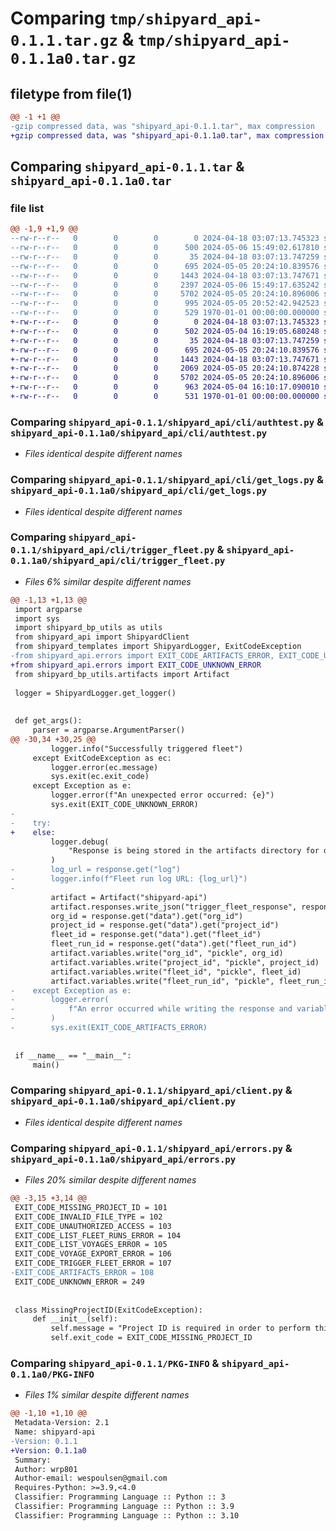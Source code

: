 # Comparing `tmp/shipyard_api-0.1.1.tar.gz` & `tmp/shipyard_api-0.1.1a0.tar.gz`

## filetype from file(1)

```diff
@@ -1 +1 @@
-gzip compressed data, was "shipyard_api-0.1.1.tar", max compression
+gzip compressed data, was "shipyard_api-0.1.1a0.tar", max compression
```

## Comparing `shipyard_api-0.1.1.tar` & `shipyard_api-0.1.1a0.tar`

### file list

```diff
@@ -1,9 +1,9 @@
--rw-r--r--   0        0        0        0 2024-04-18 03:07:13.745323 shipyard_api-0.1.1/README.md
--rw-r--r--   0        0        0      500 2024-05-06 15:49:02.617810 shipyard_api-0.1.1/pyproject.toml
--rw-r--r--   0        0        0       35 2024-04-18 03:07:13.747259 shipyard_api-0.1.1/shipyard_api/__init__.py
--rw-r--r--   0        0        0      695 2024-05-05 20:24:10.839576 shipyard_api-0.1.1/shipyard_api/cli/authtest.py
--rw-r--r--   0        0        0     1443 2024-04-18 03:07:13.747671 shipyard_api-0.1.1/shipyard_api/cli/get_logs.py
--rw-r--r--   0        0        0     2397 2024-05-06 15:49:17.635242 shipyard_api-0.1.1/shipyard_api/cli/trigger_fleet.py
--rw-r--r--   0        0        0     5702 2024-05-05 20:24:10.896006 shipyard_api-0.1.1/shipyard_api/client.py
--rw-r--r--   0        0        0      995 2024-05-05 20:52:42.942523 shipyard_api-0.1.1/shipyard_api/errors.py
--rw-r--r--   0        0        0      529 1970-01-01 00:00:00.000000 shipyard_api-0.1.1/PKG-INFO
+-rw-r--r--   0        0        0        0 2024-04-18 03:07:13.745323 shipyard_api-0.1.1a0/README.md
+-rw-r--r--   0        0        0      502 2024-05-04 16:19:05.680248 shipyard_api-0.1.1a0/pyproject.toml
+-rw-r--r--   0        0        0       35 2024-04-18 03:07:13.747259 shipyard_api-0.1.1a0/shipyard_api/__init__.py
+-rw-r--r--   0        0        0      695 2024-05-05 20:24:10.839576 shipyard_api-0.1.1a0/shipyard_api/cli/authtest.py
+-rw-r--r--   0        0        0     1443 2024-04-18 03:07:13.747671 shipyard_api-0.1.1a0/shipyard_api/cli/get_logs.py
+-rw-r--r--   0        0        0     2069 2024-05-05 20:24:10.874228 shipyard_api-0.1.1a0/shipyard_api/cli/trigger_fleet.py
+-rw-r--r--   0        0        0     5702 2024-05-05 20:24:10.896006 shipyard_api-0.1.1a0/shipyard_api/client.py
+-rw-r--r--   0        0        0      963 2024-05-04 16:10:17.090010 shipyard_api-0.1.1a0/shipyard_api/errors.py
+-rw-r--r--   0        0        0      531 1970-01-01 00:00:00.000000 shipyard_api-0.1.1a0/PKG-INFO
```

### Comparing `shipyard_api-0.1.1/shipyard_api/cli/authtest.py` & `shipyard_api-0.1.1a0/shipyard_api/cli/authtest.py`

 * *Files identical despite different names*

### Comparing `shipyard_api-0.1.1/shipyard_api/cli/get_logs.py` & `shipyard_api-0.1.1a0/shipyard_api/cli/get_logs.py`

 * *Files identical despite different names*

### Comparing `shipyard_api-0.1.1/shipyard_api/cli/trigger_fleet.py` & `shipyard_api-0.1.1a0/shipyard_api/cli/trigger_fleet.py`

 * *Files 6% similar despite different names*

```diff
@@ -1,13 +1,13 @@
 import argparse
 import sys
 import shipyard_bp_utils as utils
 from shipyard_api import ShipyardClient
 from shipyard_templates import ShipyardLogger, ExitCodeException
-from shipyard_api.errors import EXIT_CODE_ARTIFACTS_ERROR, EXIT_CODE_UNKNOWN_ERROR
+from shipyard_api.errors import EXIT_CODE_UNKNOWN_ERROR
 from shipyard_bp_utils.artifacts import Artifact
 
 logger = ShipyardLogger.get_logger()
 
 
 def get_args():
     parser = argparse.ArgumentParser()
@@ -30,34 +30,25 @@
         logger.info("Successfully triggered fleet")
     except ExitCodeException as ec:
         logger.error(ec.message)
         sys.exit(ec.exit_code)
     except Exception as e:
         logger.error(f"An unexpected error occurred: {e}")
         sys.exit(EXIT_CODE_UNKNOWN_ERROR)
-
-    try:
+    else:
         logger.debug(
             "Response is being stored in the artifacts directory for downstream use"
         )
-        log_url = response.get("log")
-        logger.info(f"Fleet run log URL: {log_url}")
-
         artifact = Artifact("shipyard-api")
         artifact.responses.write_json("trigger_fleet_response", response)
         org_id = response.get("data").get("org_id")
         project_id = response.get("data").get("project_id")
         fleet_id = response.get("data").get("fleet_id")
         fleet_run_id = response.get("data").get("fleet_run_id")
         artifact.variables.write("org_id", "pickle", org_id)
         artifact.variables.write("project_id", "pickle", project_id)
         artifact.variables.write("fleet_id", "pickle", fleet_id)
         artifact.variables.write("fleet_run_id", "pickle", fleet_run_id)
-    except Exception as e:
-        logger.error(
-            f"An error occurred while writing the response and variables to the artifacts directory: {e}"
-        )
-        sys.exit(EXIT_CODE_ARTIFACTS_ERROR)
 
 
 if __name__ == "__main__":
     main()
```

### Comparing `shipyard_api-0.1.1/shipyard_api/client.py` & `shipyard_api-0.1.1a0/shipyard_api/client.py`

 * *Files identical despite different names*

### Comparing `shipyard_api-0.1.1/shipyard_api/errors.py` & `shipyard_api-0.1.1a0/shipyard_api/errors.py`

 * *Files 20% similar despite different names*

```diff
@@ -3,15 +3,14 @@
 EXIT_CODE_MISSING_PROJECT_ID = 101
 EXIT_CODE_INVALID_FILE_TYPE = 102
 EXIT_CODE_UNAUTHORIZED_ACCESS = 103
 EXIT_CODE_LIST_FLEET_RUNS_ERROR = 104
 EXIT_CODE_LIST_VOYAGES_ERROR = 105
 EXIT_CODE_VOYAGE_EXPORT_ERROR = 106
 EXIT_CODE_TRIGGER_FLEET_ERROR = 107
-EXIT_CODE_ARTIFACTS_ERROR = 108
 EXIT_CODE_UNKNOWN_ERROR = 249
 
 
 class MissingProjectID(ExitCodeException):
     def __init__(self):
         self.message = "Project ID is required in order to perform this operation"
         self.exit_code = EXIT_CODE_MISSING_PROJECT_ID
```

### Comparing `shipyard_api-0.1.1/PKG-INFO` & `shipyard_api-0.1.1a0/PKG-INFO`

 * *Files 1% similar despite different names*

```diff
@@ -1,10 +1,10 @@
 Metadata-Version: 2.1
 Name: shipyard-api
-Version: 0.1.1
+Version: 0.1.1a0
 Summary: 
 Author: wrp801
 Author-email: wespoulsen@gmail.com
 Requires-Python: >=3.9,<4.0
 Classifier: Programming Language :: Python :: 3
 Classifier: Programming Language :: Python :: 3.9
 Classifier: Programming Language :: Python :: 3.10
```

